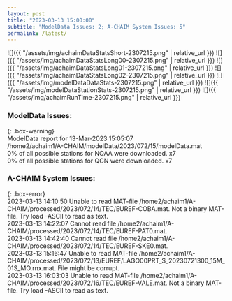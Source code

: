 ```yaml
---
layout: post
title: "2023-03-13 15:00:00"
subtitle: "ModelData Issues: 2; A-CHAIM System Issues: 5"
permalink: /latest/
---
```


![]({{ "/assets/img/achaimDataStatsShort-2307215.png" | relative_url }})
![]({{ "/assets/img/achaimDataStatsLong00-2307215.png" | relative_url }})
![]({{ "/assets/img/achaimDataStatsLong01-2307215.png" | relative_url }})
![]({{ "/assets/img/achaimDataStatsLong02-2307215.png" | relative_url }})
![]({{ "/assets/img/modelDataDataStats-2307215.png" | relative_url }})
![]({{ "/assets/img/modelDataStationStats-2307215.png" | relative_url }})
![]({{ "/assets/img/achaimRunTime-2307215.png" | relative_url }})

### ModelData Issues:  
  
{: .box-warning}  
 ModelData report for 13-Mar-2023 15:05:07   
 /home2/achaim1/A-CHAIM/modelData/2023/072/15/modelData.mat   
 0% of all possible stations for NOAA were downloaded. x7   
 0% of all possible stations for QGN were downloaded. x7   
  
### A-CHAIM System Issues:  
  
{: .box-error}  
2023-03-13 14:10:50 Unable to read MAT-file /home2/achaim1/A-CHAIM/processed/2023/072/14/TEC/EUREF-COBA.mat. Not a binary MAT-file. Try load -ASCII to read as text.  
2023-03-13 14:22:07 Cannot read file /home2/achaim1/A-CHAIM/processed/2023/072/14/TEC/EUREF-PAT0.mat.  
2023-03-13 14:42:40 Cannot read file /home2/achaim1/A-CHAIM/processed/2023/072/14/TEC/EUREF-SKE0.mat.  
2023-03-13 15:16:47 Unable to read MAT-file /home2/achaim1/A-CHAIM/processed/2023/072/13/EUREF/LAGO00PRT_S_20230721300_15M_01S_MO.rnx.mat. File might be corrupt.  
2023-03-13 16:03:03 Unable to read MAT-file /home2/achaim1/A-CHAIM/processed/2023/072/16/TEC/EUREF-VALE.mat. Not a binary MAT-file. Try load -ASCII to read as text.  
